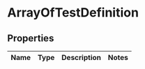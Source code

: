
# ArrayOfTestDefinition

## Properties
Name | Type | Description | Notes
------------ | ------------- | ------------- | -------------




